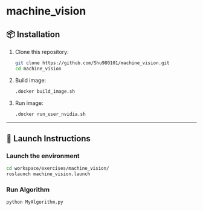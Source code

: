 # machine_vision

## 📦 Installation

1. Clone this repository:
   ```bash
   git clone https://github.com/Shu980101/machine_vision.git
   cd machine_vision
   ```
   
2. Build image:
   ```bash
   .docker build_image.sh
   ```

3. Run image:
   ```bash
   .docker run_user_nvidia.sh
   ```

---

## 🧰 Launch Instructions

### Launch the environment
```bash
cd workspace/exercises/machine_vision/
roslaunch machine_vision.launch 
```

### Run Algorithm
```bash
python MyAlgorithm.py
```
